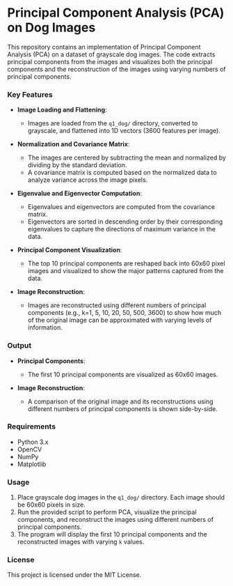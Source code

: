 # Principal Component Analysis (PCA) on Dog Images

This repository contains an implementation of Principal Component Analysis (PCA) on a dataset of grayscale dog images. The code extracts principal components from the images and visualizes both the principal components and the reconstruction of the images using varying numbers of principal components.

### Key Features
- **Image Loading and Flattening**:
  - Images are loaded from the `q1_dog/` directory, converted to grayscale, and flattened into 1D vectors (3600 features per image).
  
- **Normalization and Covariance Matrix**:
  - The images are centered by subtracting the mean and normalized by dividing by the standard deviation.
  - A covariance matrix is computed based on the normalized data to analyze variance across the image pixels.

- **Eigenvalue and Eigenvector Computation**:
  - Eigenvalues and eigenvectors are computed from the covariance matrix.
  - Eigenvectors are sorted in descending order by their corresponding eigenvalues to capture the directions of maximum variance in the data.

- **Principal Component Visualization**:
  - The top 10 principal components are reshaped back into 60x60 pixel images and visualized to show the major patterns captured from the data.

- **Image Reconstruction**:
  - Images are reconstructed using different numbers of principal components (e.g., k=1, 5, 10, 20, 50, 500, 3600) to show how much of the original image can be approximated with varying levels of information.

### Output
- **Principal Components**:
  - The first 10 principal components are visualized as 60x60 images.
  
- **Image Reconstruction**:
  - A comparison of the original image and its reconstructions using different numbers of principal components is shown side-by-side.

### Requirements
- Python 3.x
- OpenCV
- NumPy
- Matplotlib

### Usage
1. Place grayscale dog images in the `q1_dog/` directory. Each image should be 60x60 pixels in size.
2. Run the provided script to perform PCA, visualize the principal components, and reconstruct the images using different numbers of principal components.
3. The program will display the first 10 principal components and the reconstructed images with varying `k` values.

### License
This project is licensed under the MIT License.
